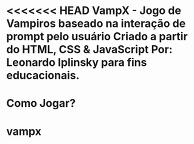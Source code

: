 <<<<<<< HEAD
VampX - Jogo de Vampiros baseado na interação de prompt pelo usuário
Criado a partir do HTML, CSS & JavaScript
Por: Leonardo Iplinsky para fins educacionais.
====================================================================
Como Jogar?
====================================================================

# vampx

